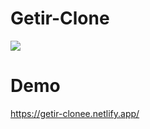 # Getir-Clone
![](https://imgyukle.com/f/2022/08/29/nToLlo.png)
<br>
# Demo
https://getir-clonee.netlify.app/
